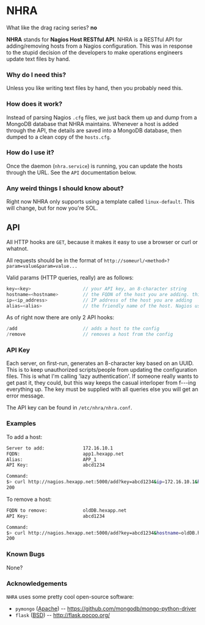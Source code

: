 # NHRA
What like the drag racing series? **no**

**NHRA** stands for **Nagios Host RESTful API**. NHRA is a RESTful API for adding/removing hosts from a Nagios configuration. This was in response to the stupid decision of the developers to make operations engineers update text files by hand.

### Why do I need this?
Unless you like writing text files by hand, then you probably need this.

### How does it work?
Instead of parsing Nagios `.cfg` files, we just back them up and dump from a MongoDB database that NHRA maintains. Whenever a host is added through the API, the details are saved into a MongoDB database, then dumped to a clean copy of the `hosts.cfg`.

### How do I use it?
Once the daemon (`nhra.service`) is running, you can update the hosts through the URL. See the `API` documentation below.

### Any weird things I should know about?
Right now NHRA only supports using a template called `linux-default`. This will change, but for now you're SOL.

## API
All HTTP hooks are `GET`, because it makes it easy to use a browser or curl or whatnot.

All requests should be in the format of `http://someurl/<method>?param=value&param=value...`

Valid params (HTTP queries, really) are as follows:
```c++
key=<key>                   // your API key, an 8-character string
hostname=<hostname>         // the FQDN of the host you are adding. this is the database key so it must be unique.
ip=<ip_address>             // IP address of the host you are adding
alias=<alias>               // the friendly name of the host. Nagios uses this, IDGAF what you put as long as its a string. 
```

As of right now there are only 2 API hooks:
```c++
/add                        // adds a host to the config
/remove                     // removes a host from the config
```

### API Key
Each server, on first-run, generates an 8-character key based on an UUID. This is to keep unauthorized scripts/people from updating the configuration files. This is what I'm calling 'lazy authentication'. If someone really wants to get past it, they could, but this way keeps the casual interloper from f---ing everything up. The key must be supplied with all queries else you will get an error message.

 The API key can be found in `/etc/nhra/nhra.conf`.

### Examples

To add a host:
```bash
Server to add:              172.16.10.1
FQDN:                       app1.hexapp.net
Alias:                      APP_1
API Key:                    abcd1234

Command:
$> curl http://nagios.hexapp.net:5000/add?key=abcd1234&ip=172.16.10.1&hostname=app1.hexapp.net&alias=APP_1
200
```

To remove a host:
```bash
FQDN to remove:             oldDB.hexapp.net
API Key:                    abcd1234

Command:
$> curl http://nagios.hexapp.net:5000/add?key=abcd1234&hostname=oldDB.hexapp.net
200
```

### Known Bugs
None?

### Acknowledgements
`NHRA` uses some pretty cool open-source software:
* `pymongo` ([Apache](http://choosealicense.com/licenses/apache-2.0/)) -- https://github.com/mongodb/mongo-python-driver
* `flask` ([BSD](http://choosealicense.com/licenses/isc/)) -- http://flask.pocoo.org/